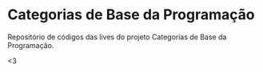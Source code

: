 # Categorias de Base da Programação

Repositório de códigos das lives do projeto Categorias de Base da Programação.

<3
